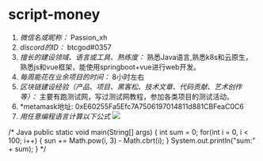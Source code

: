 # script-money

1. *微信名或昵称：* Passion_xh
2. *discord的ID：* btcgod#0357
3. *擅长的建设领域、语言或工具、熟练度：* 熟悉Java语言,熟悉k8s和云原生，熟悉js和vue框架，能使用springboot+vue进行web开发。
4. *每周能花在业余项目的时间：* 8小时左右
5. *区块链建设经验（产品、项目、黑客松、技术文章、代码贡献、艺术创作等）：* 主要有跑测试网，写过测试网教程，参加各类项目的测试活动。
6. *metamask地址: 0xE60255Fa5Efc7A7506197014811d881CBFeaC0C6
7. *用任意编程语言计算以下公式*
![](https://latex.codecogs.com/svg.image?\sum_{n=1}^{100}\left&space;(n^{3}-\sqrt[3]{n}&space;\right&space;))

/* Java
public static void main(String[] args) {
    int sum = 0;
    for(int i = 0, i < 100; i++) 
    {
        sun += Math.pow(i, 3) - Math.cbrt(i);
    }
    System.out.println("sum:" + sum);
}
*/
